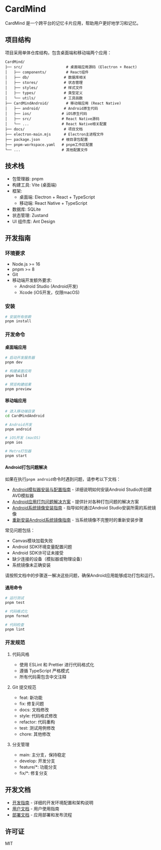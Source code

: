 # CardMind

CardMind 是一个跨平台的记忆卡片应用，帮助用户更好地学习和记忆。

## 项目结构

项目采用单体仓库结构，包含桌面端和移动端两个应用：

```
CardMind/
├── src/                    # 桌面端应用源码 (Electron + React)
│   ├── components/         # React组件
│   ├── db/                # 数据库相关
│   ├── stores/            # 状态管理
│   ├── styles/            # 样式文件
│   ├── types/             # 类型定义
│   └── utils/             # 工具函数
├── CardMindAndroid/        # 移动端应用 (React Native)
│   ├── android/           # Android原生代码
│   ├── ios/              # iOS原生代码
│   ├── src/              # React Native源码
│   └── ...               # React Native相关配置
├── docs/                  # 项目文档
├── electron-main.mjs      # Electron主进程文件
├── package.json          # 根目录包配置
├── pnpm-workspace.yaml   # pnpm工作区配置
└── ...                   # 其他配置文件
```

## 技术栈

- 包管理器: pnpm
- 构建工具: Vite (桌面端)
- 框架:
  - 桌面端: Electron + React + TypeScript
  - 移动端: React Native + TypeScript
- 数据库: SQLite
- 状态管理: Zustand
- UI 组件库: Ant Design

## 开发指南

### 环境要求

- Node.js >= 16
- pnpm >= 8
- Git
- 移动端开发额外要求:
  - Android Studio (Android开发)
  - Xcode (iOS开发，仅限macOS)

### 安装

```bash
# 安装所有依赖
pnpm install
```

### 开发命令

#### 桌面端应用
```bash
# 启动开发服务器
pnpm dev

# 构建桌面应用
pnpm build

# 预览构建结果
pnpm preview
```

#### 移动端应用
```bash
# 进入移动端目录
cd CardMindAndroid

# Android开发
pnpm android

# iOS开发 (macOS)
pnpm ios

# Metro打包器
pnpm start
```

#### Android打包问题解决

如果在执行`pnpm android`命令时遇到问题，请参考以下文档：

- [Android模拟器安装与配置指南](android_emulator_setup_guide.md) - 详细说明如何安装Android Studio并创建AVD模拟器
- [Android应用打包问题解决方案](android_packaging_solution.md) - 提供针对各种打包问题的解决方案
- [Android系统镜像安装指南](install_system_image_guide.md) - 指导如何通过Android Studio安装所需的系统镜像
- [重新安装Android系统镜像指南](reinstall_system_image_guide.md) - 当系统镜像不完整时的重新安装步骤

常见问题包括：
- Canvas模块加载失败
- Android SDK环境变量配置问题
- Android SDK许可证未接受
- 缺少连接的设备（模拟器或物理设备）
- 系统镜像未正确安装

请按照文档中的步骤逐一解决这些问题，确保Android应用能够成功打包和运行。

#### 通用命令
```bash
# 运行测试
pnpm test

# 代码格式化
pnpm format

# 代码检查
pnpm lint
```

### 开发规范

1. 代码风格
   - 使用 ESLint 和 Prettier 进行代码格式化
   - 遵循 TypeScript 严格模式
   - 所有代码需包含中文注释

2. Git 提交规范
   - feat: 新功能
   - fix: 修复问题
   - docs: 文档修改
   - style: 代码格式修改
   - refactor: 代码重构
   - test: 测试用例修改
   - chore: 其他修改

3. 分支管理
   - main: 主分支，保持稳定
   - develop: 开发分支
   - feature/\*: 功能分支
   - fix/\*: 修复分支

## 开发文档

- [开发指南](docs/dev.md) - 详细的开发环境配置和架构说明
- [用户文档](docs/user_documentation.md) - 用户使用指南
- [部署文档](deployment.md) - 应用部署和发布流程

## 许可证

MIT
